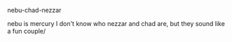 nebu-chad-nezzar

nebu is mercury
I don't know who nezzar and chad are,
but they sound like a fun couple/
